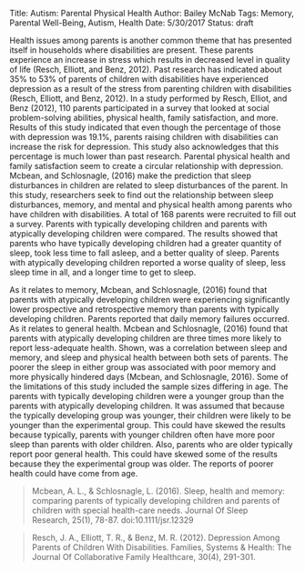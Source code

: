 Title: Autism: Parental Physical Health
Author: Bailey McNab
Tags: Memory, Parental Well-Being, Autism, Health
Date: 5/30/2017
Status: draft

Health issues among parents is another common theme that has presented itself in households where disabilities are present. These parents experience an increase in stress which results in decreased level in quality of life (Resch, Elliott, and Benz, 2012). Past research has indicated about 35% to 53% of parents of children with disabilities have experienced depression as a result of the stress from parenting children with disabilities (Resch, Elliott, and Benz, 2012). In a study performed by Resch, Elliot, and Benz (2012), 110 parents participated in a survey that looked at social problem-solving abilities, physical health, family satisfaction, and more. Results of this study indicated that even though the percentage of those with depression was 19.1%, parents raising children with disabilities can increase the risk for depression. This study also acknowledges that this percentage is much lower than past research. Parental physical health and family satisfaction seem to create a circular relationship with depression. Mcbean, and Schlosnagle, (2016) make the prediction that sleep disturbances in children are related to sleep disturbances of the parent. In this study, researchers seek to find out the relationship between sleep disturbances, memory, and mental and physical health among parents who have children with disabilities. A total of 168 parents were recruited to fill out a survey. Parents with typically developing children and parents with atypically developing children were compared. The results showed that parents who have typically developing children had a greater quantity of sleep, took less time to fall asleep, and a better quality of sleep. Parents with atypically developing children reported a worse quality of sleep, less sleep time in all, and a longer time to get to sleep.

As it relates to memory, Mcbean, and Schlosnagle, (2016) found that parents with atypically developing children were experiencing significantly lower prospective and retrospective memory than parents with typically developing children. Parents reported that daily memory failures occurred. As it relates to general health. Mcbean and Schlosnagle, (2016) found that parents with atypically developing children are three times more likely to report less-adequate health. Shown, was a correlation between sleep and memory, and sleep and physical health between both sets of parents. The poorer the sleep in either group was associated with poor memory and more physically hindered days (Mcbean, and Schlosnagle, 2016). Some of the limitations of this study included the sample sizes differing in age. The parents with typically developing children were a younger group than the parents with atypically developing children. It was assumed that because the typically developing group was younger, their children were likely to be younger than the experimental group. This could have skewed the results because typically, parents with younger children often have more poor sleep than parents with older children. Also, parents who are older typically report poor general health. This could have skewed some of the results because they the experimental group was older. The reports of poorer health could have come from age. 

> Mcbean, A. L., & Schlosnagle, L. (2016). Sleep, health and memory: comparing parents of 	typically developing children and parents of children with special health-care 	needs. Journal Of Sleep Research, 25(1), 78-87. doi:10.1111/jsr.12329

> Resch, J. A., Elliott, T. R., & Benz, M. R. (2012). Depression Among Parents of Children 	With Disabilities. Families, Systems & Health: The Journal Of Collaborative Family 	Healthcare, 30(4), 291-301.
